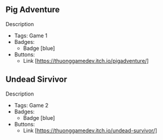 ## Pig Adventure
Description
- Tags: Game 1
- Badges:
  - Badge [blue]
- Buttons:
  - Link [https://thuonggamedev.itch.io/pigadventure/]

## Undead Sirvivor
Description
- Tags: Game 2
- Badges:
  - Badge [blue]
- Buttons:
  - Link [https://thuonggamedev.itch.io/undead-survivor/]

